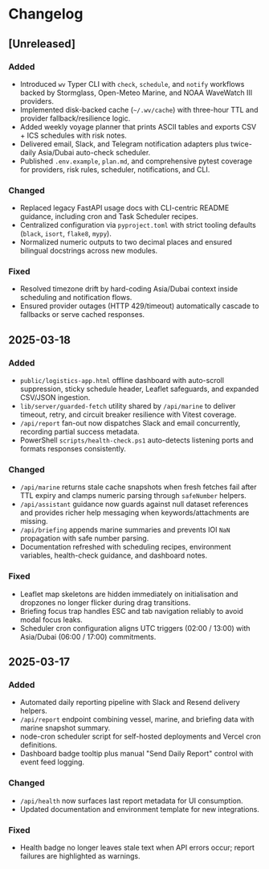 # Changelog

## [Unreleased]

### Added

- Introduced `wv` Typer CLI with `check`, `schedule`, and `notify` workflows backed by Stormglass, Open-Meteo Marine, and NOAA WaveWatch III providers.
- Implemented disk-backed cache (`~/.wv/cache`) with three-hour TTL and provider fallback/resilience logic.
- Added weekly voyage planner that prints ASCII tables and exports CSV + ICS schedules with risk notes.
- Delivered email, Slack, and Telegram notification adapters plus twice-daily Asia/Dubai auto-check scheduler.
- Published `.env.example`, `plan.md`, and comprehensive pytest coverage for providers, risk rules, scheduler, notifications, and CLI.

### Changed

- Replaced legacy FastAPI usage docs with CLI-centric README guidance, including cron and Task Scheduler recipes.
- Centralized configuration via `pyproject.toml` with strict tooling defaults (`black`, `isort`, `flake8`, `mypy`).
- Normalized numeric outputs to two decimal places and ensured bilingual docstrings across new modules.

### Fixed

- Resolved timezone drift by hard-coding Asia/Dubai context inside scheduling and notification flows.
- Ensured provider outages (HTTP 429/timeout) automatically cascade to fallbacks or serve cached responses.

## 2025-03-18

### Added

- `public/logistics-app.html` offline dashboard with auto-scroll suppression, sticky schedule header, Leaflet safeguards, and expanded CSV/JSON ingestion.
- `lib/server/guarded-fetch` utility shared by `/api/marine` to deliver timeout, retry, and circuit breaker resilience with Vitest coverage.
- `/api/report` fan-out now dispatches Slack and email concurrently, recording partial success metadata.
- PowerShell `scripts/health-check.ps1` auto-detects listening ports and formats responses consistently.

### Changed

- `/api/marine` returns stale cache snapshots when fresh fetches fail after TTL expiry and clamps numeric parsing through `safeNumber` helpers.
- `/api/assistant` guidance now guards against null dataset references and provides richer help messaging when keywords/attachments are missing.
- `/api/briefing` appends marine summaries and prevents IOI `NaN` propagation with safe number parsing.
- Documentation refreshed with scheduling recipes, environment variables, health-check guidance, and dashboard notes.

### Fixed

- Leaflet map skeletons are hidden immediately on initialisation and dropzones no longer flicker during drag transitions.
- Briefing focus trap handles ESC and tab navigation reliably to avoid modal focus leaks.
- Scheduler cron configuration aligns UTC triggers (02:00 / 13:00) with Asia/Dubai (06:00 / 17:00) commitments.

## 2025-03-17

### Added

- Automated daily reporting pipeline with Slack and Resend delivery helpers.
- `/api/report` endpoint combining vessel, marine, and briefing data with marine snapshot summary.
- node-cron scheduler script for self-hosted deployments and Vercel cron definitions.
- Dashboard badge tooltip plus manual "Send Daily Report" control with event feed logging.

### Changed

- `/api/health` now surfaces last report metadata for UI consumption.
- Updated documentation and environment template for new integrations.

### Fixed

- Health badge no longer leaves stale text when API errors occur; report failures are highlighted as warnings.
